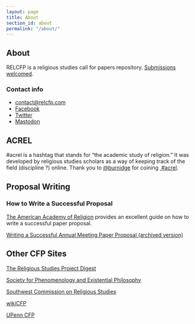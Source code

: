 ```yaml
---
layout: page
title: About
section_id: about
permalink: "/about/"
---
```


## About
RELCFP is a religious studies call for papers repository. [<i class="fa-solid fa-circle-info"  aria-hidden="true"></i> Submissions welcomed](/submission/). 

### Contact info
  - [<i class="fa-solid fa-envelope" aria-hidden="true"></i> contact@relcfp.com](mailto:contact@relcfp.com)
  - [<i class="fa-brands fa-facebook" aria-hidden="true"></i> Facebook](https://www.facebook.com/relcfp)
  - [<i class="fa-brands fa-twitter" aria-hidden="true"></i> Twitter](https://twitter.com/relcfp)
  - [<i class="fa-brands fa-mastodon" aria-hidden="true"></i> Mastodon](https://mastodon.social/@relcfp)

## ACREL
#acrel is a hashtag that stands for “the academic study of religion.” It was developed by religious studies scholars as a way of keeping track of the field (discipline ?) online. Thank you to [<i class="fa-brands fa-twitter" aria-hidden="true"></i> @burnidge](https://twitter.com/burnidge) for coining [<i class="fa-brands fa-twitter" aria-hidden="true"></i> #acrel](https://twitter.com/search?q=%23acrel&f=live "#acrel").


## Proposal Writing

### How to Write a Successful Proposal

 [<i class="fa-solid fa-arrow-up-right-from-square" aria-hidden="true"></i> The American Academy of Religion](http://aarweb.org "American Academy of Religion (AAR)") provides an excellent guide on how to write a successful paper proposal.

 [<i class="fa-solid fa-arrow-up-right-from-square" aria-hidden="true"></i> Writing a Successful Annual Meeting Paper Proposal (archived version)](https://web.archive.org/web/20210918070658/https://www.aarweb.org/AARMBR/Publications-and-News-/Guides-and-Best-Practices-/AAR-Annual-Meeting-/Writing-a-Successful-Annual-Meeting-Paper-Proposal.aspx?WebsiteKey=61d76dfc-e7fe-4820-a0ca-1f792d24c06e "Writing a Successful Annual Meeting Paper Proposal, AAR")


## Other CFP Sites
 [<i class="fa-solid fa-arrow-up-right-from-square" aria-hidden="true"></i> The Religious Studies Project Digest](https://www.religiousstudiesproject.com/digest/)

 [<i class="fa-solid fa-arrow-up-right-from-square" aria-hidden="true"></i> Society for Phenomenology and Existential Philosophy](http://www.spep.org/resources)

 [<i class="fa-solid fa-arrow-up-right-from-square" aria-hidden="true"></i> Southwest Commission on Religious Studies](http://www.swcrs-online.org/swcrs-conference/call-for-papers/)

 [<i class="fa-solid fa-arrow-up-right-from-square" aria-hidden="true"></i> wikiCFP](http://www.wikicfp.com/cfp/)

 [<i class="fa-solid fa-arrow-up-right-from-square" aria-hidden="true"></i> UPenn CFP](http://call-for-papers.sas.upenn.edu/category/religion)